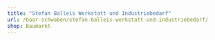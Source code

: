 ```yaml
---
title: "Stefan Balleis Werkstatt und Industriebedarf"
url: /baar-schwaben/stefan-balleis-werkstatt-und-industriebedarf/
shop: Baumarkt
---
```

